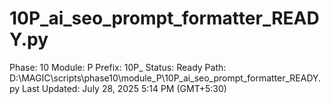 # 10P_ai_seo_prompt_formatter_READY.py

Phase: 10
Module: P
Prefix: 10P_
Status: Ready
Path: D:\MAGIC\scripts\phase10\module_P\10P_ai_seo_prompt_formatter_READY.py
Last Updated: July 28, 2025 5:14 PM (GMT+5:30)